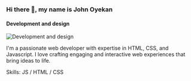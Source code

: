 ### Hi there 👋, my name is John Oyekan
#### Development and design
![Development and design](https://i.postimg.cc/cJq8Sfc1/cyber-security-Made-with-Poster-My-Wall.jpg)

 I'm a passionate web developer with expertise in HTML, CSS, and Javascript. I love crafting engaging and interactive web experiences that bring ideas to life.

Skills: JS / HTML / CSS



